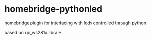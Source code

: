 # homebridge-pythonled
homebridge plugin for interfacing with leds controlled through python

based on rpi_ws281x library
